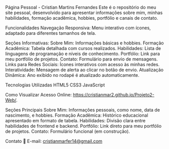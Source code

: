 Página Pessoal - Cristian Martins Fernandes
Este é o repositório do meu site pessoal, desenvolvido para apresentar informações sobre mim, minhas habilidades, formação acadêmica, hobbies, portfólio e canais de contato.

Funcionalidades
Navegação Responsiva: Menu interativo com ícones, adaptado para diferentes tamanhos de tela.

Seções Informativas:
Sobre Mim: Informações básicas e hobbies.
Formação Acadêmica: Tabela detalhada com cursos realizados.
Habilidades: Lista de linguagens de programação e níveis de conhecimento.
Portfólio: Link para meu portfólio de projetos.
Contato: Formulário para envio de mensagens.
Links para Redes Sociais: Ícones interativos com acesso às minhas redes.
Interatividade: Mensagem de alerta ao clicar no botão de envio.
Atualização Dinâmica: Ano exibido no rodapé é atualizado automaticamente.

Tecnologias Utilizadas
HTML5
CSS3
JavaScript

Como Visualizar
Acesso Online: https://cristianmar2.github.io/Projeto2-Web/.

Seções Principais
Sobre Mim: Informações pessoais, como nome, data de nascimento, e hobbies.
Formação Acadêmica: Histórico educacional apresentado em formato de tabela.
Habilidades: Divisão clara entre habilidades de frontend e backend.
Portfólio: Link direto para meu portfólio de projetos.
Contato: Formulário funcional (em construção).

Contato
📧 E-mail: cristianmarfer14@gmail.com
